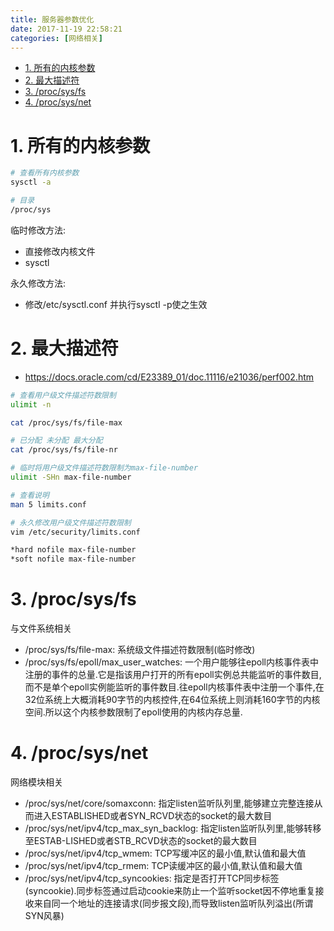 ```yaml
---
title: 服务器参数优化
date: 2017-11-19 22:58:21
categories: [网络相关]
---
```


<!-- TOC -->

- [1. 所有的内核参数](#1-所有的内核参数)
- [2. 最大描述符](#2-最大描述符)
- [3. /proc/sys/fs](#3-procsysfs)
- [4. /proc/sys/net](#4-procsysnet)

<!-- /TOC -->

<a id="markdown-1-所有的内核参数" name="1-所有的内核参数"></a>
# 1. 所有的内核参数

```bash
# 查看所有内核参数
sysctl -a

# 目录
/proc/sys
```

临时修改方法:
* 直接修改内核文件
* sysctl

永久修改方法:
* 修改/etc/sysctl.conf 并执行sysctl -p使之生效

<a id="markdown-2-最大描述符" name="2-最大描述符"></a>
# 2. 最大描述符

* https://docs.oracle.com/cd/E23389_01/doc.11116/e21036/perf002.htm

```bash
# 查看用户级文件描述符数限制
ulimit -n

cat /proc/sys/fs/file-max

# 已分配 未分配 最大分配
cat /proc/sys/fs/file-nr

# 临时将用户级文件描述符数限制为max-file-number
ulimit -SHn max-file-number

# 查看说明
man 5 limits.conf

# 永久修改用户级文件描述符数限制
vim /etc/security/limits.conf

*hard nofile max-file-number
*soft nofile max-file-number
```

<a id="markdown-3-procsysfs" name="3-procsysfs"></a>
# 3. /proc/sys/fs
与文件系统相关

* /proc/sys/fs/file-max: 系统级文件描述符数限制(临时修改)
* /proc/sys/fs/epoll/max_user_watches: 一个用户能够往epoll内核事件表中注册的事件的总量.它是指该用户打开的所有epoll实例总共能监听的事件数目,而不是单个epoll实例能监听的事件数目.往epoll内核事件表中注册一个事件,在32位系统上大概消耗90字节的内核控件,在64位系统上则消耗160字节的内核空间.所以这个内核参数限制了epoll使用的内核内存总量.

<a id="markdown-4-procsysnet" name="4-procsysnet"></a>
# 4. /proc/sys/net
网络模块相关

* /proc/sys/net/core/somaxconn: 指定listen监听队列里,能够建立完整连接从而进入ESTABLISHED或者SYN_RCVD状态的socket的最大数目
* /proc/sys/net/ipv4/tcp_max_syn_backlog: 指定listen监听队列里,能够转移至ESTAB-LISHED或者STB_RCVD状态的socket的最大数目
* /proc/sys/net/ipv4/tcp_wmem: TCP写缓冲区的最小值,默认值和最大值
* /proc/sys/net/ipv4/tcp_rmem: TCP读缓冲区的最小值,默认值和最大值
* /proc/sys/net/ipv4/tcp_syncookies: 指定是否打开TCP同步标签(syncookie).同步标签通过启动cookie来防止一个监听socket因不停地重复接收来自同一个地址的连接请求(同步报文段),而导致listen监听队列溢出(所谓SYN风暴)
